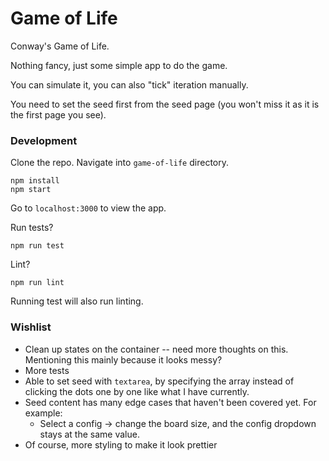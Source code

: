 # Game of Life

Conway's Game of Life.

Nothing fancy, just some simple app to do the game.

You can simulate it, you can also "tick" iteration manually.

You need to set the seed first from the seed page (you won't miss it as it is the first page you see).

### Development

Clone the repo.
Navigate into `game-of-life` directory.

```
npm install
npm start
```

Go to `localhost:3000` to view the app.

Run tests?
```
npm run test
```

Lint?
```
npm run lint
```
Running test will also run linting.

### Wishlist
* Clean up states on the container -- need more thoughts on this. Mentioning this mainly because it looks messy?
* More tests
* Able to set seed with `textarea`, by specifying the array instead of clicking the dots one by one like what I have currently.
* Seed content has many edge cases that haven't been covered yet. For example:
  * Select a config -> change the board size, and the config dropdown stays at the same value.
* Of course, more styling to make it look prettier
